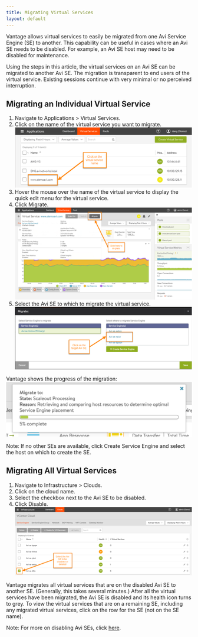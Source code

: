 ```yaml
---
title: Migrating Virtual Services
layout: default
---
```

Vantage allows virtual services to easily be migrated from one Avi Service Engine (SE) to another. This capability can be useful in cases where an Avi SE needs to be disabled. For example, an Avi SE host may need to be disabled for maintenance. 

Using the steps in this article, the virtual services on an Avi SE can be migrated to another Avi SE. The migration is transparent to end users of the virtual service. Existing sessions continue with very minimal or no perceived interruption. 

## Migrating an Individual Virtual Service

<ol> 
 <li>Navigate to Applications &gt; Virtual Services.</li> 
 <li>Click on the name of the virtual service you want to migrate.<br> <img src="img/migrate-single-vs-selectit.png" alt="migrate-single-vs-selectit" class="alignnone size-full wp-image-10272"></li> 
 <li>Hover the mouse over the name of the virtual service to display the quick edit menu for the virtual service.</li> 
 <li>Click Migrate.<br> <img src="img/migrate-single-vs.png" alt="migrate-single-vs" class="alignnone size-medium wp-image-10273"></li> 
 <li>Select the Avi SE to which to migrate the virtual service.<br> <img src="img/migrate-single-vs-targetse.png" alt="migrate-single-vs-targetse" class="alignnone size-full wp-image-10280"> </li> 
</ol> 

Vantage shows the progress of the migration:
<img src="img/migrate-single-vs-status.png" alt="migrate-single-vs-status" class="alignnone size-full wp-image-10274">

Note: If no other SEs are available, click Create Service Engine and select the host on which to create the SE.

## Migrating All Virtual Services

<ol> 
 <li>Navigate to Infrastructure &gt; Clouds.</li> 
 <li>Click on the cloud name.</li> 
 <li>Select the checkbox next to the Avi SE to be disabled.</li> 
 <li>Click Disable.<br> <img src="img/migrate-all-vs.png" alt="migrate-all-vs" class="alignnone size-full wp-image-10275"></li> 
</ol> 

Vantage migrates all virtual services that are on the disabled Avi SE to another SE. (Generally, this takes several minutes.) After all the virtual services have been migrated, the Avi SE is disabled and its health icon turns to grey. To view the virtual services that are on a remaining SE, including any migrated virtual services, click on the row for the SE (not on the SE name).

Note: For more on disabling Avi SEs, click <a href="/docs/16.2/disable-se">here</a>.
